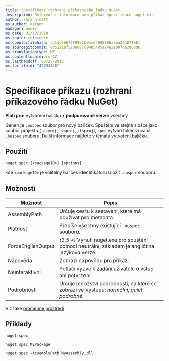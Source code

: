 ```yaml
---
title: Specifikace rozhraní příkazového řádku NuGet
description: Referenční informace pro příkaz specifikace nuget.exe
author: karann-msft
ms.author: karann
manager: unnir
ms.date: 01/18/2018
ms.topic: reference
ms.openlocfilehash: cd1dc66676898e2be1c64698886a5ba29a07f88f
ms.sourcegitcommit: 8d5121af528e68789485405e24e2100fda2868d6
ms.translationtype: MT
ms.contentlocale: cs-CZ
ms.lasthandoff: 08/23/2018
ms.locfileid: "42794148"
---
```

# <a name="spec-command-nuget-cli"></a>Specifikace příkazu (rozhraní příkazového řádku NuGet)

**Platí pro:** vytvoření balíčku &bullet; **podporované verze:** všechny

Generuje `.nuspec` soubor pro nový balíček. Spuštění ve stejné složce jako soubor projektu (`.csproj`, `.vbproj`, `.fsproj`), `spec` vytvoří tokenizovaná `.nuspec` souboru. Další informace najdete v tématu [vytvoření balíčku](../create-packages/creating-a-package.md).

## <a name="usage"></a>Použití

```cli
nuget spec [<packageID>] [options]
```

kde `<packageID>` je volitelný balíček identifikátoru Uložit `.nuspec` souboru.

## <a name="options"></a>Možnosti

| Možnost | Popis |
| --- | --- |
| AssemblyPath | Určuje cestu k sestavení, které má používat pro metadata. |
| Platnost | Přepíše všechny existující `.nuspec` souboru. |
| ForceEnglishOutput | *(3.5 +)*  Vynutí nuget.exe pro spuštění pomocí neutrální, základem je angličtina jazyková verze. |
| Nápověda | Zobrazí nápovědu pro příkaz. |
| Neinteraktivní | Potlačí vyzve k zadání uživatele o vstup ani potvrzení. |
| Podrobnosti | Určuje množství podrobností, na které se zobrazí ve výstupu: *normální*, *quiet*, *podrobné*. |

Viz také [proměnné prostředí](cli-ref-environment-variables.md)

## <a name="examples"></a>Příklady

```cli
nuget spec

nuget spec MyPackage

nuget spec -AssemblyPath MyAssembly.dll
```
